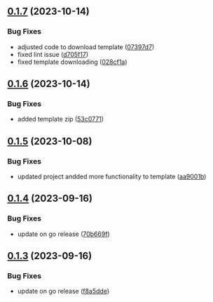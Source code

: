 ## [0.1.7](https://github.com/victormazeli/api-gen-cli/compare/v0.1.6...v0.1.7) (2023-10-14)


### Bug Fixes

* adjusted code to download template ([07397d7](https://github.com/victormazeli/api-gen-cli/commit/07397d747ba8e005fffb3bb856596816b4e9372a))
* fixed lint issue ([d705f17](https://github.com/victormazeli/api-gen-cli/commit/d705f1734730641abb1a5c52b5336367d00e60d7))
* fixed template downloading ([028cf1a](https://github.com/victormazeli/api-gen-cli/commit/028cf1a3e5dde567e9d029285b678afdb51ea5f7))



## [0.1.6](https://github.com/victormazeli/api-gen-cli/compare/v0.1.5...v0.1.6) (2023-10-14)


### Bug Fixes

* added template zip ([53c0771](https://github.com/victormazeli/api-gen-cli/commit/53c0771e29ec442edf55dd174ed245900214e0f0))



## [0.1.5](https://github.com/victormazeli/api-gen-cli/compare/v0.1.4...v0.1.5) (2023-10-08)


### Bug Fixes

* updated project andded more functionality to template ([aa9001b](https://github.com/victormazeli/api-gen-cli/commit/aa9001b13bcd2dee8d3090ec4bf04621da5df5b7))



## [0.1.4](https://github.com/victormazeli/api-gen-cli/compare/v0.1.3...v0.1.4) (2023-09-16)


### Bug Fixes

* update on go release ([70b669f](https://github.com/victormazeli/api-gen-cli/commit/70b669f61dc55f2e723107c5283a712cb4770af6))



## [0.1.3](https://github.com/victormazeli/api-gen-cli/compare/v0.1.2...v0.1.3) (2023-09-16)


### Bug Fixes

* update on go release ([f8a5dde](https://github.com/victormazeli/api-gen-cli/commit/f8a5ddee5d8e4a87e76a372e4f2adc4d74f2b737))



